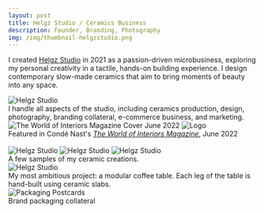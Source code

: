 ```yaml
---
layout: post
title: Helgz Studio / Ceramics Business
description: Founder, Branding, Photography
img: /img/thumbnail-helgzstudio.png
---
```


I created <a href="https://www.helgz.com" alt="Helgz Studio" target="blank">Helgz Studio</a> in 2021 as a passion-driven microbusiness, exploring my personal creativity in a tactile, hands-on building experience. I design contemporary slow-made ceramics that aim to bring moments of beauty into any space.
<br/>

<img class="col three" src="{{ site.baseurl }}/img/helgzstudio/helgz-studio-digital.png" alt="Helgz Studio" title="Helgz Studio"/>
<div class="col three caption">
I handle all aspects of the studio, including ceramics production, design, photography, branding collateral, e-commerce business, and marketing.</div>

<img class="col two" src="{{ site.baseurl }}/img/helgzstudio/woi-0.jpg" alt="The World of Interiors Magazine Cover June 2022" title="The World of Interiors Magazine Cover June 2022"/>
<img class="col one" src="{{ site.baseurl }}/img/helgzstudio/woi-1.jpg" alt="Logo" title="PuddingFishCakes Logo"/>
<div class="col three caption">
Featured in Condé Nast's <a href="https://www.condenast.co.uk/world-of-interiors/" target="_blank"><i>The World of Interiors Magazine</i></a>, June 2022</div>



<br/>

<!--
<img class="col one" src="{{ site.baseurl }}/img/helgzstudio/camila.jpg" alt="Helgz Studio" title="Helgz Studio"/>
<img class="col one" src="{{ site.baseurl }}/img/helgzstudio/silas.jpg" alt="Helgz Studio" title="Helgz Studio"/>
<img class="col one" src="{{ site.baseurl }}/img/helgzstudio/billie.jpg" alt="Helgz Studio" title="Helgz Studio"/>
-->

<img class="col two" src="{{ site.baseurl }}/img/helgzstudio/dragonegg.jpg" alt="Helgz Studio" title="Helgz Studio"/>
<img class="col one" src="{{ site.baseurl }}/img/helgzstudio/tabitha.jpg" alt="Helgz Studio" title="Helgz Studio"/>
<img class="col one" src="{{ site.baseurl }}/img/helgzstudio/silas.jpg" alt="Helgz Studio" title="Helgz Studio"/>
<div class="col three caption">
A few samples of my ceramic creations.</div>

<img class="col three" src="{{ site.baseurl }}/img/helgzstudio/coffeetable.jpg" alt="Helgz Studio" title="Helgz Studio"/>
<div class="col three caption">
My most ambitious project: a modular coffee table. Each leg of the table is hand-built using ceramic slabs.</div>



<div class="no-caption">
	<img class="col three" src="{{ site.baseurl }}/img/helgz-postcard.png" alt="Packaging Postcards" title="Postcards"/>
</div>
<div class="col three caption">
Brand packaging collateral</div>




<br/><br/><br/>